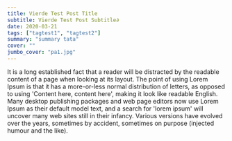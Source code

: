 ```yaml
---
title: Vierde Test Post Title
subtitle: Vierde Test Post Subtitle∂
date: 2020-03-21
tags: ["tagtest1", "tagtest2"]
summary: "summary tata"
cover: ""
jumbo_cover: "pa1.jpg"
---
```



It is a long established fact that a reader will be distracted by the readable content of a page when looking at its layout. The point of using Lorem Ipsum is that it has a more-or-less normal distribution of letters, as opposed to using 'Content here, content here', making it look like readable English. Many desktop publishing packages and web page editors now use Lorem Ipsum as their default model text, and a search for 'lorem ipsum' will uncover many web sites still in their infancy. Various versions have evolved over the years, sometimes by accident, sometimes on purpose (injected humour and the like).
